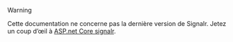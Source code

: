 > [!WARNING]
> Cette documentation ne concerne pas la dernière version de Signalr. Jetez un coup d’œil à [ASP.net Core signalr](/aspnet/core/signalr/introduction).
